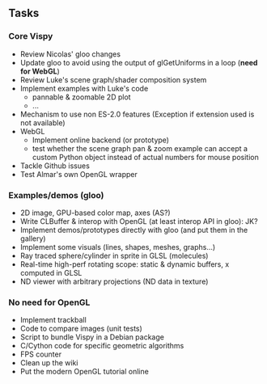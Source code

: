 Tasks
-----

### Core Vispy

* Review Nicolas' gloo changes
* Update gloo to avoid using the output of glGetUniforms in a loop (**need for WebGL**)
* Review Luke's scene graph/shader composition system
* Implement examples with Luke's code
  * pannable & zoomable 2D plot
  * ...
* Mechanism to use non ES-2.0 features (Exception if extension used is not available)
* WebGL
  * Implement online backend (or prototype)
  * test whether the scene graph pan & zoom example can accept a custom Python
    object instead of actual numbers for mouse position
* Tackle Github issues
* Test Almar's own OpenGL wrapper

### Examples/demos (gloo)
    
* 2D image, GPU-based color map, axes (AS?)
* Write CLBuffer & interop with OpenGL (at least interop API in gloo): JK?
* Implement demos/prototypes directly with gloo (and put them in the gallery)
* Implement some visuals (lines, shapes, meshes, graphs...)
* Ray traced sphere/cylinder in sprite in GLSL (molecules)
* Real-time high-perf rotating scope: static & dynamic buffers, x computed in GLSL
* ND viewer with arbitrary projections (ND data in texture)

### No need for OpenGL
    
* Implement trackball
* Code to compare images (unit tests)
* Script to bundle Vispy in a Debian package
* C/Cython code for specific geometric algorithms
* FPS counter
* Clean up the wiki
* Put the modern OpenGL tutorial online


